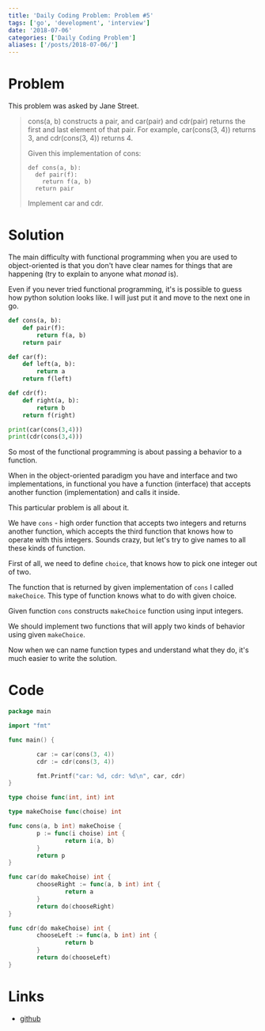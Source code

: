 ```yaml
---
title: 'Daily Coding Problem: Problem #5'
tags: ['go', 'development', 'interview']
date: '2018-07-06'
categories: ['Daily Coding Problem']
aliases: ['/posts/2018-07-06/']
---
```


# Problem

This problem was asked by Jane Street.

> cons(a, b) constructs a pair, and car(pair) and cdr(pair) returns the first and last element of that pair. For example, car(cons(3, 4)) returns 3, and cdr(cons(3, 4)) returns 4.
>
> Given this implementation of cons:
>
> ```
> def cons(a, b):
>   def pair(f):
>     return f(a, b)
>   return pair
> ```
>
> Implement car and cdr.

# Solution

The main difficulty with functional programming when you are used to object-oriented is that
you don't have clear names for things that are happening (try to explain to anyone what _monad_ is).

Even if you never tried functional programming, it's is possible to guess how python solution
looks like. I will just put it and move to the next one in go.

```python
def cons(a, b):
    def pair(f):
        return f(a, b)
    return pair

def car(f):
    def left(a, b):
        return a
    return f(left)

def cdr(f):
    def right(a, b):
        return b
    return f(right)

print(car(cons(3,4)))
print(cdr(cons(3,4)))
```

So most of the functional programming is about passing a behavior to a function.

When in the object-oriented paradigm you have and interface and two implementations, in functional you
have a function (interface) that accepts another function (implementation) and calls it inside.

This particular problem is all about it.

We have `cons` - high order function that accepts two integers and returns another function,
which accepts the third function that knows how to operate with this integers. Sounds crazy, but let's try
to give names to all these kinds of function.

First of all, we need to define `choice`, that knows how to pick one integer out of two.

The function that is returned by given implementation of `cons` I called `makeChoice`. This type of function knows
what to do with given choice.

Given function `cons` constructs `makeChoice` function using input integers.

We should implement two functions that will apply two kinds of behavior using given `makeChoice`.

Now when we can name function types and understand what they do, it's much easier to write the solution.

# Code

```go
package main

import "fmt"

func main() {

        car := car(cons(3, 4))
        cdr := cdr(cons(3, 4))

        fmt.Printf("car: %d, cdr: %d\n", car, cdr)
}

type choise func(int, int) int

type makeChoise func(choise) int

func cons(a, b int) makeChoise {
        p := func(i choise) int {
                return i(a, b)
        }
        return p
}

func car(do makeChoise) int {
        chooseRight := func(a, b int) int {
                return a
        }
        return do(chooseRight)
}

func cdr(do makeChoise) int {
        chooseLeft := func(a, b int) int {
                return b
        }
        return do(chooseLeft)
}
```

# Links

- [github](https://github.com/ngalayko/dcp/tree/master/problems/2018-07-06)
